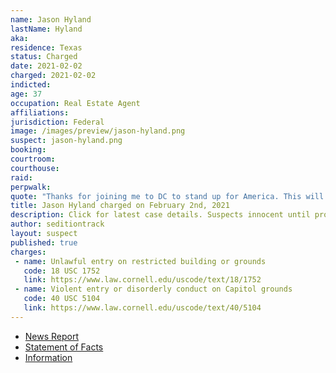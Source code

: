 ```yaml
---
name: Jason Hyland
lastName: Hyland
aka:
residence: Texas
status: Charged
date: 2021-02-02
charged: 2021-02-02
indicted:
age: 37
occupation: Real Estate Agent
affiliations:
jurisdiction: Federal
image: /images/preview/jason-hyland.png
suspect: jason-hyland.png
booking:
courtroom:
courthouse:
raid:
perpwalk:
quote: "Thanks for joining me to DC to stand up for America. This will be historic — no matter the outcome"
title: Jason Hyland charged on February 2nd, 2021
description: Click for latest case details. Suspects innocent until proven guilty.
author: seditiontrack
layout: suspect
published: true
charges:
 - name: Unlawful entry on restricted building or grounds
   code: 18 USC 1752
   link: https://www.law.cornell.edu/uscode/text/18/1752
 - name: Violent entry or disorderly conduct on Capitol grounds
   code: 40 USC 5104
   link: https://www.law.cornell.edu/uscode/text/40/5104
---
```

- [News Report](https://www.dallasnews.com/news/crime/2021/02/04/third-north-texas-real-estate-professional-is-charged-with-storming-us-capitol-building/)
- [Statement of Facts](https://www.justice.gov/opa/case-multi-defendant/file/1364676/download)
- [Information](https://www.justice.gov/usao-dc/case-multi-defendant/file/1379276/download)
